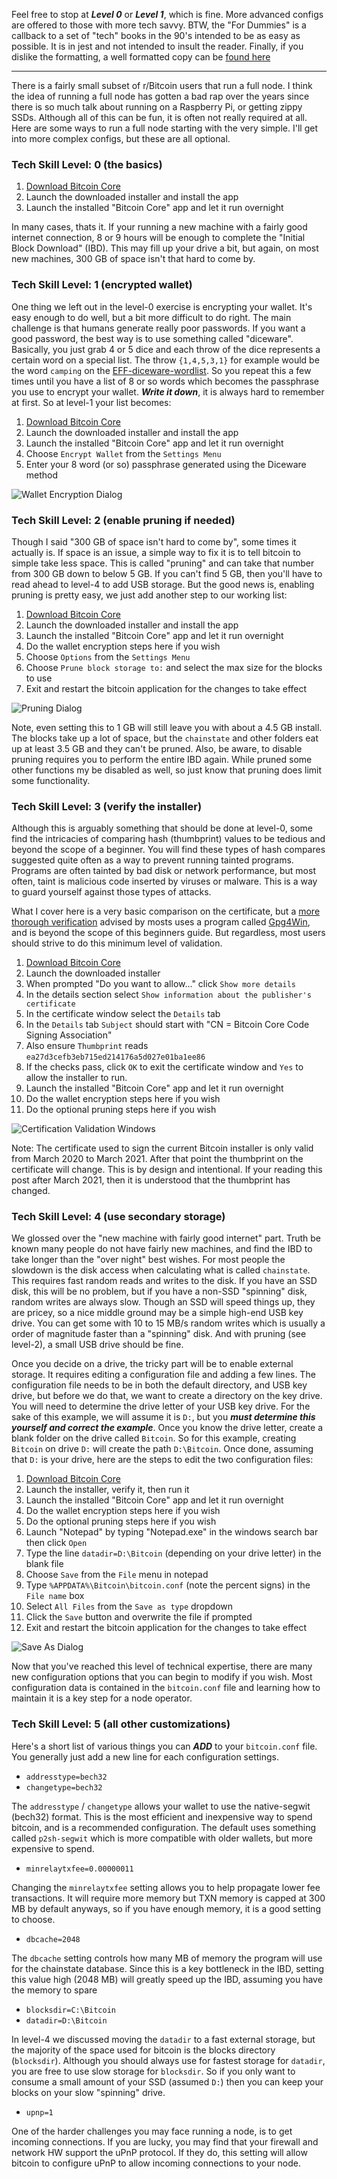 Feel free to stop at ***Level 0*** or ***Level 1***, which is fine.  More advanced configs are offered to those with more tech savvy.  BTW, the "For Dummies" is a callback to a set of "tech" books in the 90's intended to be as easy as possible.  It is in jest and not intended to insult the reader.  Finally, if you dislike the formatting, a well formatted copy can be [found here](https://github.com/brianddk/reddit/blob/master/markdown/fullnode_for_dummies.md)

***

There is a fairly small subset of r/Bitcoin users that run a full node.  I think the idea of running a full node has gotten a bad rap over the years since there is so much talk about running on a Raspberry Pi, or getting zippy SSDs.  Although all of this can be fun, it is often not really required at all.  Here are some ways to run a full node starting with the very simple.  I'll get into more complex configs, but these are all optional.

### Tech Skill Level: 0 (the basics)

1. [Download Bitcoin Core](https://bitcoincore.org/en/download/)
2. Launch the downloaded installer and install the app
9. Launch the installed "Bitcoin Core" app and let it run overnight

In many cases, thats it.  If your running a new machine with a fairly good internet connection, 8 or 9 hours will be enough to complete the "Initial Block Download" (IBD).  This may fill up your drive a bit, but again, on most new machines, 300 GB of space isn't that hard to come by.

### Tech Skill Level: 1 (encrypted wallet)

One thing we left out in the level-0 exercise is encrypting your wallet.  It's easy enough to do well, but a bit more difficult to do right.  The main challenge is that humans generate really poor passwords.  If you want a good password, the best way is to use something called "diceware".  Basically, you just grab 4 or 5 dice and each throw of the dice represents a certain word on a special list.  The throw `{1,4,5,3,1}` for example would be the word `camping` on the [EFF-diceware-wordlist](https://www.eff.org/files/2016/07/18/eff_large_wordlist.txt).  So you repeat this a few times until you have a list of 8 or so words which becomes the passphrase you use to encrypt your wallet.  ***Write it down***, it is always hard to remember at first.  So at level-1 your list becomes:

1. [Download Bitcoin Core](https://bitcoincore.org/en/download/)
2. Launch the downloaded installer and install the app
9. Launch the installed "Bitcoin Core" app and let it run overnight
4. Choose `Encrypt Wallet` from the `Settings Menu`
5. Enter your 8 word (or so) passphrase generated using the Diceware method

![Wallet Encryption Dialog](/assets/encrypt.png)

### Tech Skill Level: 2 (enable pruning if needed)

Though I said "300 GB of space isn't hard to come by", some times it actually is.  If space is an issue, a simple way to fix it is to tell bitcoin to simple take less space.  This is called "pruning" and can take that number from 300 GB down to below 5 GB.  If you can't find 5 GB, then you'll have to read ahead to level-4 to add USB storage.  But the good news is, enabling pruning is pretty easy, we just add another step to our working list:

1. [Download Bitcoin Core](https://bitcoincore.org/en/download/)
2. Launch the downloaded installer and install the app
9. Launch the installed "Bitcoin Core" app and let it run overnight
4. Do the wallet encryption steps here if you wish
5. Choose `Options` from the `Settings Menu`
6. Choose `Prune block storage to:` and select the max size for the blocks to use
7. Exit and restart the bitcoin application for the changes to take effect

![Pruning Dialog](/assets/prune.png)

Note, even setting this to 1 GB will still leave you with about a 4.5 GB install.  The blocks take up a lot of space, but the `chainstate` and other folders eat up at least 3.5 GB and they can't be pruned.  Also, be aware, to disable pruning requires you to perform the entire IBD again.  While pruned some other functions my be disabled as well, so just know that pruning does limit some functionality.

### Tech Skill Level: 3 (verify the installer)

Although this is arguably something that should be done at level-0, some find the intricacies of comparing hash (thumbprint) values to be tedious and beyond the scope of a beginner.  You will find these types of hash compares suggested quite often as a way to prevent running tainted programs.  Programs are often tainted by bad disk or network performance, but most often, taint is malicious code inserted by viruses or malware.  This is a way to guard yourself against those types of attacks.

What I cover here is a very basic comparison on the certificate, but a [more thorough verification](https://bitcoincore.org/en/download/#verify-your-download) advised by mosts uses a program called [Gpg4Win](https://www.gpg4win.org/), and is beyond the scope of this beginners guide.  But regardless, most users should strive to do this minimum level of validation.

1. [Download Bitcoin Core](https://bitcoincore.org/en/download/)
2. Launch the downloaded installer
3. When prompted "Do you want to allow..." click `Show more details`
4. In the details section select `Show information about the publisher's certificate`
5. In the certificate window select the `Details` tab
6. In the `Details` tab `Subject` should start with "CN = Bitcoin Core Code Signing Association"
7. Also ensure `Thumbprint` reads `ea27d3cefb3eb715ed214176a5d027e01ba1ee86`
8. If the checks pass, click `OK` to exit the certificate window and `Yes` to allow the installer to run.
9. Launch the installed "Bitcoin Core" app and let it run overnight
10. Do the wallet encryption steps here if you wish
11. Do the optional pruning steps here if you wish

![Certification Validation Windows](/assets/uac.png)

Note: The certificate used to sign the current Bitcoin installer is only valid from March 2020 to March 2021.  After that point the thumbprint on the certificate will change.  This is by design and intentional.  If your reading this post after March 2021, then it is understood that the thumbprint has changed.

### Tech Skill Level: 4 (use secondary storage)

We glossed over the "new machine with fairly good internet" part.  Truth be known many people do not have fairly new machines, and find the IBD to take longer than the "over night" best wishes.  For most people the slowdown is the disk access when calculating what is called `chainstate`.  This requires fast random reads and writes to the disk.  If you have an SSD disk, this will be no problem, but if you have a non-SSD "spinning" disk, random writes are always slow.  Though an SSD will speed things up, they are pricey, so a nice middle ground may be a simple high-end USB key drive.  You can get some with 10 to 15 MB/s random writes which is usually a order of magnitude faster than a "spinning" disk.  And with pruning (see level-2), a small USB drive should be fine.

Once you decide on a drive, the tricky part will be to enable external storage.  It requires editing a configuration file and adding a few lines.  The configuration file needs to be in both the default directory, and USB key drive, but before we do that, we want to create a directory on the key drive.  You will need to determine the drive letter of your USB key drive.  For the sake of this example, we will assume it is `D:`, but you ***must determine this yourself and correct the example***.  Once you know the drive letter, create a blank folder on the drive called `Bitcoin`.  So for this example, creating `Bitcoin` on drive `D:` will create the path `D:\Bitcoin`.  Once done, assuming that `D:` is your drive, here are the steps to edit the two configuration files:

1. [Download Bitcoin Core](https://bitcoincore.org/en/download/)
2. Launch the installer, verify it, then run it
3. Launch the installed "Bitcoin Core" app and let it run overnight
4. Do the wallet encryption steps here if you wish
5. Do the optional pruning steps here if you wish
6. Launch "Notepad" by typing "Notepad.exe" in the windows search bar then click `Open`
7. Type the line `datadir=D:\Bitcoin` (depending on your drive letter) in the blank file
8. Choose `Save` from the `File` menu in notepad
9. Type `%APPDATA%\Bitcoin\bitcoin.conf` (note the percent signs) in the `File name` box
10. Select `All Files` from the `Save as type` dropdown
11. Click the `Save` button and overwrite the file if prompted
12. Exit and restart the bitcoin application for the changes to take effect

![Save As Dialog](/assets/usb.png)

Now that you've reached this level of technical expertise, there are many new configuration options that you can begin to modify if you wish.  Most configuration data is contained in the `bitcoin.conf` file and learning how to maintain it is a key step for a node operator.

### Tech Skill Level: 5 (all other customizations)

Here's a short list of various things you can ***ADD*** to your `bitcoin.conf` file.  You generally just add a new line for each configuration settings.

* `addresstype=bech32`
* `changetype=bech32`

The `addresstype` / `changetype` allows your wallet to use the native-segwit (bech32) format.  This is the most efficient and inexpensive way to spend bitcoin, and is a recommended configuration.  The default uses something called `p2sh-segwit` which is more compatible with older wallets, but more expensive to spend.

* `minrelaytxfee=0.00000011`

Changing the `minrelaytxfee` setting allows you to help propagate lower fee transactions.  It will require more memory but TXN memory is capped at 300 MB by default anyways, so if you have enough memory, it is a good setting to choose.

* `dbcache=2048`

The `dbcache` setting controls how many MB of memory the program will use for the chainstate database.  Since this is a key bottleneck in the IBD, setting this value high (2048 MB) will greatly speed up the IBD, assuming you have the memory to spare

* `blocksdir=C:\Bitcoin`
* `datadir=D:\Bitcoin`

In level-4 we discussed moving the `datadir` to a fast external storage, but the majority of the space used for bitcoin is the blocks directory (`blocksdir`).  Although you should always use for fastest storage for `datadir`, you are free to use slow storage for `blocksdir`.  So if you only want to consume a small amount of your SSD (assumed `D:`) then you can keep your blocks on your slow "spinning" drive.

* `upnp=1`

One of the harder challenges you may face running a node, is to get incoming connections.  If you are lucky, you may find that your firewall and network HW support the uPnP protocol.  If they do, this setting will allow bitcoin to configure uPnP to allow incoming connections to your node.
